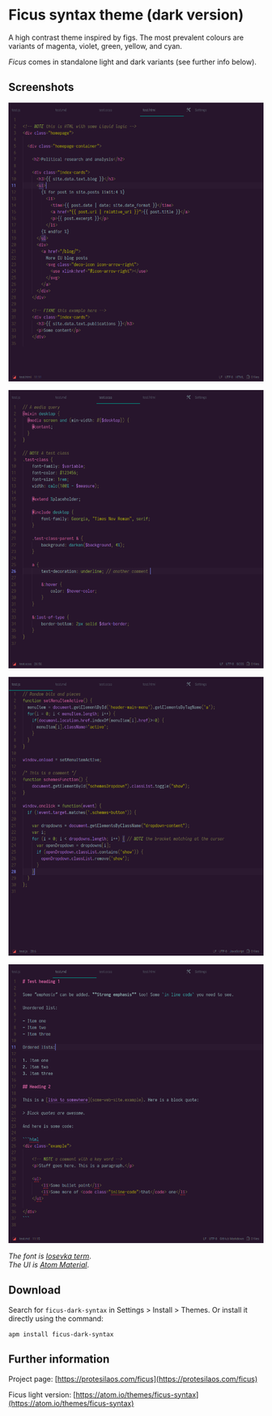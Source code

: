 # Ficus syntax theme (dark version)

A high contrast theme inspired by figs. The most prevalent colours are variants of magenta, violet, green, yellow, and cyan.

*Ficus* comes in standalone light and dark variants (see further info below).

## Screenshots

![ficus dark screenshot html](https://raw.githubusercontent.com/protesilaos/prot16/master/ficus/img/ficus_dark_html.png)

![ficus dark screenshot scss](https://raw.githubusercontent.com/protesilaos/prot16/master/ficus/img/ficus_dark_scss.png)

![ficus dark screenshot js](https://raw.githubusercontent.com/protesilaos/prot16/master/ficus/img/ficus_dark_js.png)

![ficus dark screenshot md](https://raw.githubusercontent.com/protesilaos/prot16/master/ficus/img/ficus_dark_md.png)

*The font is [Iosevka term](https://github.com/be5invis/Iosevka)*.  
*The UI is [Atom Material](https://github.com/atom-material/atom-material-ui)*.

## Download

Search for `ficus-dark-syntax` in Settings > Install > Themes. Or install it directly using the command:

```shell
apm install ficus-dark-syntax
```

## Further information

Project page: [https://protesilaos.com/ficus](https://protesilaos.com/ficus)

Ficus light version: [https://atom.io/themes/ficus-syntax](https://atom.io/themes/ficus-syntax)
